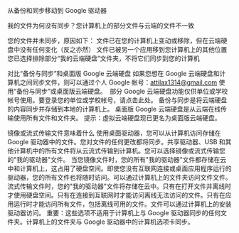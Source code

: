 从备份和同步移动到 Google 驱动器


我的文件为何没有同步？您计算机上的部分文件与云端的文件不一致

您的文件并未同步，原因如下：
文件已在您的计算机上变动或移除，但在云端硬盘中没有任何变化（反之亦然）
文件已被另一个应用移到您计算机上的其他位置
您已选择排除部分“我的云端硬盘”文件夹，不将它们同步到您的计算机




对比“备份与同步”和桌面版 Google 云端硬盘
如果您想在 Google 云端硬盘和计算机之间同步文件，则可以通过个人 Google 帐号：attilax1314@gmail.com 使用“备份与同步”或桌面版云端硬盘。 
部分 Google 云端硬盘功能仅供单位或学校帐号使用。要登录您的单位或学校帐号，请点击此处。
备份与同步是将云端硬盘的内容同步并存储到本地的计算机上。
桌面版 Google 云端硬盘是从云端在线传输使用所有文件和文件夹。
提示：虚拟云端硬盘现已更名为桌面版云端硬盘。




镜像或流式传输文件意味着什么
使用桌面驱动器，您可以从计算机访问存储在 Google 驱动器中的文件。您对文件的任何更改都将同步。共享驱动器、USB 和其他计算机中的所有文件将从云流式传输到计算机。您可以选择镜像或流式传输您的"我的驱动器"文件。
当您镜像文件时，您的所有"我的驱动器"文件都存储在云中和计算机上，这占用了硬盘空间。即使您没有互联网连接或桌面应用程序运行的驱动器，您的所有文件也将随时访问。可以通过计算机上的文件夹访问文件文件。
流式传输文件时，您的"我的驱动器"文件将存储在云中。只有在打开文件并离线时才使用硬盘空间。只有在连接到互联网时才能访问离线无法访问的文件。只有在应用运行时才能访问所有文件，包括离线可用的文件。文件可以通过计算机上的安装驱动器访问。
重要：这些选项不适用于计算机上与 Google 驱动器同步的任何文件夹。计算机上的文件夹与 Google 驱动器中的计算机选项卡同步。

